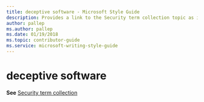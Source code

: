 ```yaml
---
title: deceptive software - Microsoft Style Guide
description: Provides a link to the Security term collection topic as it pertains to the term 'deceptive software'.
author: pallep
ms.author: pallep
ms.date: 01/19/2018
ms.topic: contributor-guide
ms.service: microsoft-writing-style-guide
---
```


# deceptive software

**See** [Security term collection](~/a-z-word-list-term-collections/term-collections/security-terms.md)
